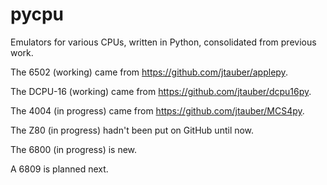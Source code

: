 pycpu
=====

Emulators for various CPUs, written in Python, consolidated from previous work.

The 6502 (working) came from <https://github.com/jtauber/applepy>.

The DCPU-16 (working) came from <https://github.com/jtauber/dcpu16py>.

The 4004 (in progress) came from <https://github.com/jtauber/MCS4py>.

The Z80 (in progress) hadn't been put on GitHub until now.

The 6800 (in progress) is new.

A 6809 is planned next.
